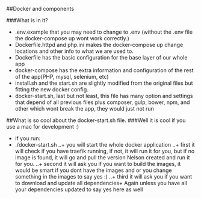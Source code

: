##Docker and components

###What is in it?
+ .env.example that you may need to change to .env (without the .env file the docker-compose up wont work correctly.)
+ Dockerfile.httpd and php.ini makes the docker-compose up change locations and other info to what we are used to.
+ Dockerfile has the basic configuration for the base layer of our whole app
+ docker-compose has the extra information and configuration of the rest of the app(PHP, mysql, selenium, etc)
+ install.sh and the start.sh are slightly modified from the original files but fitting the new docker config.
+ docker-start.sh, last but not least, this file has many option and settings that depend of all previous files plus composer, gulp, bower, npm, and other which wont break the app, they would just not run

##What is so cool about the docker-start.sh file.
###Well it is cool if you use a mac for development :)

+ if you run:
+ ./docker-start.sh 
..+  you will start the whole docker application
..+ first it will check if you have traefik running, if not, it will run it for you, but if no image is found, it will go and pull the version Nelson created and run it for you. 
..+ second it will ask you if you want to build the images, it would be smart if you dont have the images and or you change something in the images to say yes :)
..+ third it will ask you if you want to download and update all dependencies+ Again unless you have all your dependencies updated to say yes here as well


